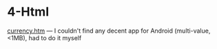 # 4-Html

[currency.htm](currency.htm) — I couldn't find any decent app for Android (multi-value, <1MB), had to do it myself
